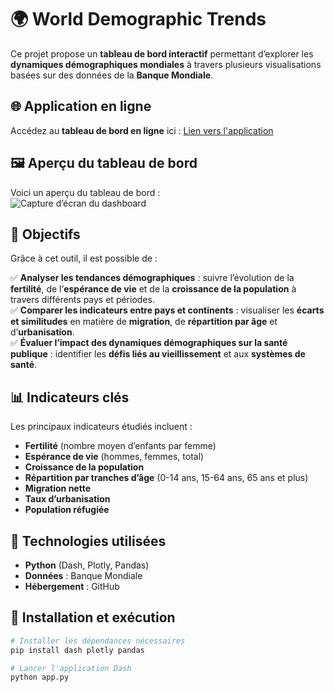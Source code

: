 # 🌍 World Demographic Trends  

Ce projet propose un **tableau de bord interactif** permettant d’explorer les **dynamiques démographiques mondiales** à travers plusieurs visualisations basées sur des données de la **Banque Mondiale**.  

## 🌐 Application en ligne  
Accédez au **tableau de bord en ligne** ici : [Lien vers l'application](https://example.com)  

## 🖼️ Aperçu du tableau de bord  
Voici un aperçu du tableau de bord :  
![Capture d’écran du dashboard](assets/dashboard_preview.png)  

## 🎯 Objectifs  
Grâce à cet outil, il est possible de :  

✅ **Analyser les tendances démographiques** : suivre l’évolution de la **fertilité**, de l’**espérance de vie** et de la **croissance de la population** à travers différents pays et périodes.  
✅ **Comparer les indicateurs entre pays et continents** : visualiser les **écarts et similitudes** en matière de **migration**, de **répartition par âge** et d’**urbanisation**.  
✅ **Évaluer l’impact des dynamiques démographiques sur la santé publique** : identifier les **défis liés au vieillissement** et aux **systèmes de santé**.
## 📊 Indicateurs clés  
Les principaux indicateurs étudiés incluent :  
- **Fertilité** (nombre moyen d’enfants par femme)  
- **Espérance de vie** (hommes, femmes, total)  
- **Croissance de la population**  
- **Répartition par tranches d’âge** (0-14 ans, 15-64 ans, 65 ans et plus)  
- **Migration nette**  
- **Taux d’urbanisation**  
- **Population réfugiée**  

## 🚀 Technologies utilisées  
- **Python** (Dash, Plotly, Pandas)  
- **Données** : Banque Mondiale  
- **Hébergement** : GitHub  

## 📌 Installation et exécution  

```python
# Installer les dépendances nécessaires
pip install dash plotly pandas

# Lancer l'application Dash
python app.py
